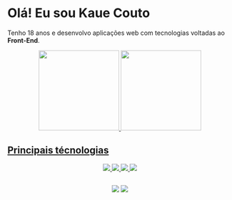 # Olá! Eu sou Kaue Couto 

<p> 
   Tenho 18 anos e desenvolvo aplicações web com tecnologias voltadas ao <strong>Front-End</strong>.<br>
</p>
<div align="center">
  <a href="https://github.com/Lucs25">
  <img height="180em" src="https://github-readme-stats.vercel.app/api?username=kauecouto&show_icons=true&theme=dark&include_all_commits=true&count_private=true"/>
  <img height="180em" src="https://github-readme-stats.vercel.app/api/top-langs/?username=kauecouto&layout=compact&langs_count=7&theme=dark"/>
</div>

## Principais técnologias
<div align="center">
   <img src="https://img.shields.io/badge/HTML5-E34F26?style=for-the-badge&logo=html5&logoColor=white">
   <img src="https://img.shields.io/badge/CSS3-1572B6?style=for-the-badge&logo=css3&logoColor=white">
   <img src="https://img.shields.io/badge/JavaScript-323330?style=for-the-badge&logo=javascript&logoColor=F7DF1E">
   <img src="https://img.shields.io/badge/Git-E34F26?style=for-the-badge&logo=git&logoColor=white"
</div>
  
  ##
<div align="center">
  <a href = "mailto:kauecouto19.kc@gmail.com"><img src="https://img.shields.io/badge/-Gmail-%23333?style=for-the-badge&logo=gmail&logoColor=white" target="_blank"></a>
  <a href="https://www.linkedin.com/in/kauêcouto" target="_blank"><img src="https://img.shields.io/badge/-LinkedIn-%230077B5?style=for-the-badge&logo=linkedin&logoColor=white" target="_blank"></a> 
</div>

